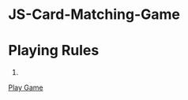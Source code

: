# JS-Card-Matching-Game

# Playing Rules 
  1.

<a href="http://kishor.xyz/Work/JS-DOM-Matches/" target="blank">Play Game </a>
